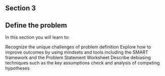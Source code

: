 ## Section 3

## Define the problem
In this section you will learn to:

Recognize the unique challenges of problem definition
Explore how to improve outcomes by using mindsets and tools including the SMART framework and the Problem Statement Worksheet
Describe debiasing techniques such as the key assumptions check and analysis of competing hypotheses
